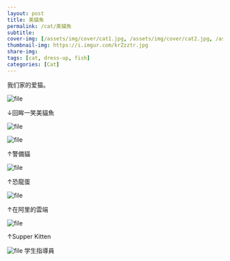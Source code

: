 ```yaml
---
layout: post
title: 美貓魚
permalink: /cat/美貓魚
subtitle: 
cover-img: [/assets/img/cover/cat1.jpg, /assets/img/cover/cat2.jpg, /assets/img/cover/cat3.jpg]
thumbnail-img: https://i.imgur.com/krZzztr.jpg
share-img:
tags: [cat, dress-up, fish]
categories: [Cat]
---
```


我们家的爱猫。

![file](https://i.imgur.com/krZzztr.jpg)

↓回眸一笑美貓魚

![file](https://i.imgur.com/chEGJFo.png)

![file](https://i.imgur.com/GBTz9Ok.png)

↑警備貓

![file](https://i.imgur.com/pwhNj9t.png)

↑恐龍蛋

![file](https://i.imgur.com/OMszUSK.png)

↑在阿里的雲端

![file](https://i.imgur.com/XGH5Z0C.png)

↑Supper Kitten

![file](https://i.imgur.com/A4osCue.png)
学生指導員

